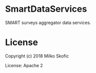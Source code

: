 # SmartDataServices

SMART surveys aggregator data services.

# License

Copyright (c) 2018 Milko Skofic

License: Apache 2